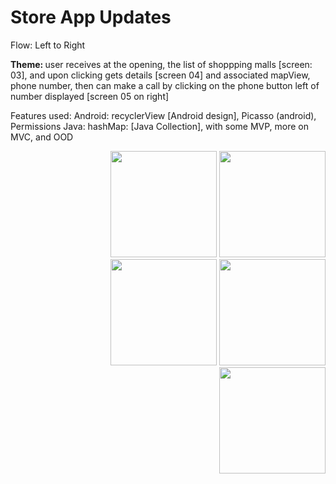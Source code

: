 # Store App Updates  

<p> Flow: Left to Right </p>

<b>Theme: </b>
user receives at the opening, the list of shoppping malls [screen: 03], and upon clicking gets details [screen 04] and associated mapView, phone number, then can make a call by clicking on the phone button left of number displayed [screen 05 on right]

Features used: Android: recyclerView [Android design], Picasso (android), Permissions 
Java: hashMap: [Java Collection], with some MVP, more on MVC, and OOD

</P>
<p> 

</P>
<p align="right">  
<img src="https://github.com/snaqviAndroidApp/androidTest1/blob/StoreTwo/app/src/main/res/drawable/permission.png"width="170" />
<img src="https://github.com/snaqviAndroidApp/androidTest1/blob/StoreTwo/app/src/main/res/drawable/landing.png"width="170" />
<img src="https://github.com/snaqviAndroidApp/androidTest1/blob/StoreTwo/app/src/main/res/drawable/list.png"width="170" />
<img src="https://github.com/snaqviAndroidApp/androidTest1/blob/StoreTwo/app/src/main/res/drawable/detailed.png"width="170" />
<img src="https://github.com/snaqviAndroidApp/androidTest1/blob/StoreTwo/app/src/main/res/drawable/native_dialer.png"width="170" />
</p>
</P>

